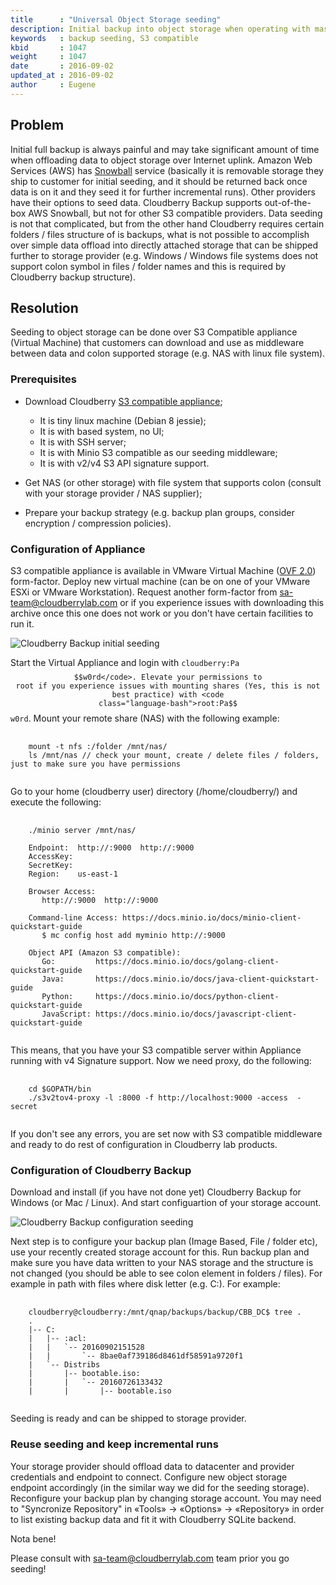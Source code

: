 ```yaml
---
title      : "Universal Object Storage seeding"
description: Initial backup into object storage when operating with massive data is very slow and consumes a lot of bandwidth. This KB describes simple seeding S3 compatible storage on-prem.
keywords   : backup seeding, S3 compatible
kbid       : 1047
weight     : 1047
date       : 2016-09-02
updated_at : 2016-09-02
author     : Eugene
---
```


## Problem

Initial full backup is always painful and may take significant amount of time when offloading data to object storage over Internet uplink. Amazon Web Services (AWS) has [Snowball][c290c7d3] service (basically it is removable storage they ship to customer for initial seeding, and it should be returned back once data is on it and they seed it for further incremental runs). Other providers have their options to seed data. Cloudberry Backup supports out-of-the-box AWS Snowball, but not for other S3 compatible providers. Data seeding is not that complicated, but from the other hand Cloudberry requires certain folders / files structure of is backups, what is not possible to accomplish over simple data offload into directly attached storage that can be shipped further to storage provider (e.g. Windows / Windows file systems does not support colon symbol in files / folder names and this is required by Cloudberry backup structure).

  [c290c7d3]: https://aws.amazon.com/importexport/ "AWS Import/Export Snowball"

## Resolution

Seeding to object storage can be done over S3 Compatible appliance (Virtual Machine) that customers can download and use as middleware between data and colon supported storage (e.g. NAS with linux file system).

### Prerequisites

* Download Cloudberry [S3 compatible appliance][29ba6979];
  * It is tiny linux machine (Debian 8 jessie);
  * It is with based system, no UI;
  * It is with SSH server;
  * It is with Minio S3 compatible as our seeding middleware;
  * It is with v2/v4 S3 API signature support.
* Get NAS (or other storage) with file system that supports colon (consult with your storage provider / NAS supplier);
* Prepare your backup strategy (e.g. backup plan groups, consider encryption / compression policies).

  [29ba6979]: https://s3-eu-west-1.amazonaws.com/cloudberrylab.kb.download/seeding-appliance.tar.gz "S3 compatible appliance"

### Configuration of Appliance

S3 compatible appliance is available in VMware Virtual Machine ([OVF 2.0][2e8cf8f4]) form-factor. Deploy new virtual machine (can be on one of your VMware ESXi or VMware Workstation). Request another form-factor from [sa-team@cloudberrylab.com][354792cd] or if you experience issues with downloading this archive once this one does not work or you don't have certain facilities to run it.

  [2e8cf8f4]: https://en.wikipedia.org/wiki/Open_Virtualization_Format "Open Virtualization Format (OVF 2.0)"
  [354792cd]: mailto:sa-team@cloudberrylab.com "Solutions Architect team"

![Cloudberry Backup initial seeding](/images/cloudberry-seeding-s3-minio.png)

Start the Virtual Appliance and login with <code class="language-bash">cloudberry:Pa$$w0rd</code>. Elevate your permissions to root if you experience issues with mounting shares (Yes, this is not best practice) with <code class="language-bash">root:Pa$$w0rd</code>.
Mount your remote share (NAS) with the following example:

<pre class="language-bash command-line" data-user="user" data-host="localhost">
  <code>
    mount -t nfs <ip_of_your_device>:/folder /mnt/nas/
    ls /mnt/nas // check your mount, create / delete files / folders, just to make sure you have permissions
  </code>
</pre>

Go to your home (cloudberry user) directory (/home/cloudberry/) and execute the following:

<pre class="language-bash command-line" data-user="user" data-host="localhost">
  <code>
    ./minio server /mnt/nas/

    Endpoint:  http://<your_ip_address>:9000  http://<your_ip_address>:9000
    AccessKey: <AccessKey>
    SecretKey: <SecretKey>
    Region:    us-east-1

    Browser Access:
       http://<your_ip_address>:9000  http://<your_ip_address>:9000

    Command-line Access: https://docs.minio.io/docs/minio-client-quickstart-guide
       $ mc config host add myminio http://<your_ip_address>:9000 <AccessKey> <SecretKey>

    Object API (Amazon S3 compatible):
       Go:         https://docs.minio.io/docs/golang-client-quickstart-guide
       Java:       https://docs.minio.io/docs/java-client-quickstart-guide
       Python:     https://docs.minio.io/docs/python-client-quickstart-guide
       JavaScript: https://docs.minio.io/docs/javascript-client-quickstart-guide
  </code>
</pre>

This means, that you have your S3 compatible server within Appliance running with v4 Signature support. Now we need proxy, do the following:

<pre class="language-bash command-line" data-user="user" data-host="localhost">
  <code>
    cd $GOPATH/bin
    ./s3v2tov4-proxy -l :8000 -f http://localhost:9000 -access <AccessKey> -secret <SecretKey>
  </code>
</pre>

If you don't see any errors, you are set now with S3 compatible middleware and ready to do rest of configuration in Cloudberry lab products.

### Configuration of Cloudberry Backup

Download and install (if you have not done yet) Cloudberry Backup for Windows (or Mac / Linux). And start configuartion of your storage account.

![Cloudberry Backup configuration seeding](/images/cloudberry-storage-configuration-seeding.jpg)

Next step is to configure your backup plan (Image Based, File / folder etc), use your recently created storage account for this. Run backup plan and make sure you have data written to your NAS storage and the structure is not changed (you should be able to see colon element in folders / files). For example in path with files where disk letter (e.g. C:). For example:

<pre class="language-bash command-line" data-user="user" data-host="localhost">
  <code>
    cloudberry@cloudberry:/mnt/qnap/backups/backup/CBB_DC$ tree .
    .
    |-- C:
    |   |-- :acl:
    |   |   `-- 20160902151528
    |   |       `-- 8bae0af739186d8461df58591a9720f1
    |   `-- Distribs
    |       |-- bootable.iso:
    |       |   `-- 20160726133432
    |       |       |-- bootable.iso
  </code>
</pre>

Seeding is ready and can be shipped to storage provider.

### Reuse seeding and keep incremental runs

Your storage provider should offload data to datacenter and provider credentials and endpoint to connect. Configure new object storage endpoint accordingly (in the similar way we did for the seeding storage). Reconfigure your backup plan by changing storage account. You may need to "Syncronize Repository" in «Tools» &rarr; «Options» &rarr; «Repository» in order to list existing backup data and fit it with Cloudberry SQLite backend.

Nota bene!

Please consult with [sa-team@cloudberrylab.com][354792cd] team prior you go seeding!

